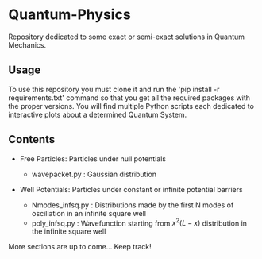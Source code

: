 # Quantum-Physics
Repository dedicated to some exact or semi-exact solutions in Quantum Mechanics.

## Usage
To use this repository you must clone it and run the 'pip install -r requirements.txt' command so that you get all the required packages with the proper versions. 
You will find multiple Python scripts each dedicated to interactive plots about a determined Quantum System.

## Contents 
* Free Particles: Particles under null potentials 
    * wavepacket.py : Gaussian distribution 

* Well Potentials: Particles under constant or infinite potential barriers
    * Nmodes_infsq.py : Distributions made by the first N modes of oscillation in an infinite square well
    * poly_infsq.py : Wavefunction starting from $x^2(L-x)$ distribution in the infinite square well

More sections are up to come... Keep track!
